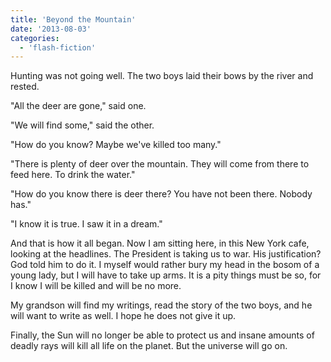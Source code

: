 ```yaml
---
title: 'Beyond the Mountain'
date: '2013-08-03'
categories:
  - 'flash-fiction'
---
```


Hunting was not going well. The two boys laid their bows by the river and
rested.

<!-- truncate -->

"All the deer are gone," said one.

"We will find some," said the other.

"How do you know? Maybe we've killed too many."

"There is plenty of deer over the mountain. They will come from there to feed
here. To drink the water."

"How do you know there is deer there? You have not been there. Nobody has."

"I know it is true. I saw it in a dream."

And that is how it all began. Now I am sitting here, in this New York cafe,
looking at the headlines. The President is taking us to war. His justification?
God told him to do it. I myself would rather bury my head in the bosom of a
young lady, but I will have to take up arms. It is a pity things must be so, for
I know I will be killed and will be no more.

My grandson will find my writings, read the story of the two boys, and he will
want to write as well. I hope he does not give it up.

Finally, the Sun will no longer be able to protect us and insane amounts of
deadly rays will kill all life on the planet. But the universe will go on.

